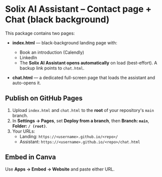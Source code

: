 # Solix AI Assistant – Contact page + Chat (black background)

This package contains two pages:

- **index.html** — black-background landing page with:
  - Book an introduction (Calendly)
  - LinkedIn
  - The **Solix AI Assistant opens automatically** on load (best-effort). A backup link points to `chat.html`.

- **chat.html** — a dedicated full-screen page that loads the assistant and auto-opens it.

## Publish on GitHub Pages
1. Upload `index.html` and `chat.html` to the **root** of your repository's `main` branch.
2. In **Settings → Pages**, set **Deploy from a branch**, then **Branch: `main`**, **Folder: `/ (root)`**.
3. Your URLs:
   - Landing: `https://<username>.github.io/<repo>/`
   - Assistant: `https://<username>.github.io/<repo>/chat.html`

## Embed in Canva
Use **Apps → Embed → Website** and paste either URL.
